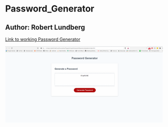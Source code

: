 # Password_Generator


## Author: Robert Lundberg

[Link to working Password Generator](https://rlund760.github.io/Password_Generator/)

![Screenshot](https://github.com/rlund760/Password_Generator/blob/main/screenshot.PNG)

